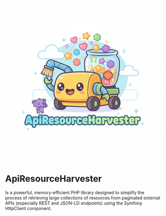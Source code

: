 ![img.png](docs/img.png)
# ApiResourceHarvester
Is a powerful, memory-efficient PHP library designed to simplify the process of retrieving large collections of resources from paginated external APIs (especially REST and JSON-LD endpoints) using the Symfony HttpClient component.
